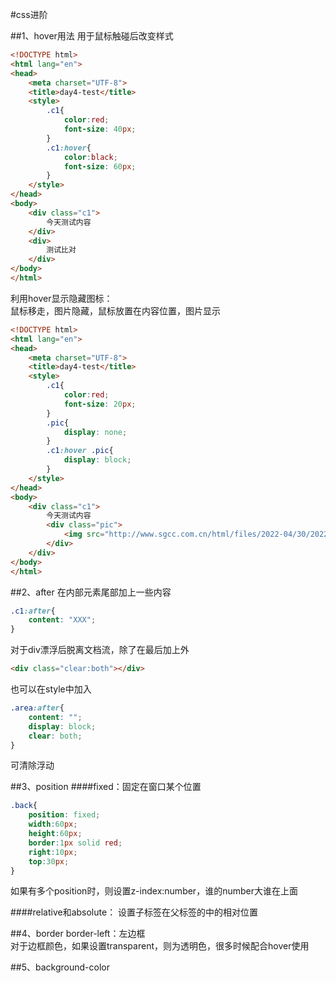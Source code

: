 
#css进阶

##1、hover用法
用于鼠标触碰后改变样式
```html
<!DOCTYPE html>
<html lang="en">
<head>
    <meta charset="UTF-8">
    <title>day4-test</title>
    <style>
        .c1{
            color:red;
            font-size: 40px;
        }
        .c1:hover{
            color:black;
            font-size: 60px;
        }
    </style>
</head>
<body>
    <div class="c1">
        今天测试内容
    </div>
    <div>
        测试比对
    </div>
</body>
</html>
```
利用hover显示隐藏图标：<br>
鼠标移走，图片隐藏，鼠标放置在内容位置，图片显示
```html
<!DOCTYPE html>
<html lang="en">
<head>
    <meta charset="UTF-8">
    <title>day4-test</title>
    <style>
        .c1{
            color:red;
            font-size: 20px;
        }
        .pic{
            display: none;
        }
        .c1:hover .pic{
            display: block;
        }
    </style>
</head>
<body>
    <div class="c1">
        今天测试内容
        <div class="pic">
            <img src="http://www.sgcc.com.cn/html/files/2022-04/30/20220430085920741199480.jpg" alt="">
        </div>
    </div>
</body>
</html>
```

##2、after
在内部元素尾部加上一些内容
```css
.c1:after{
    content: "XXX";
}
```
对于div漂浮后脱离文档流，除了在最后加上外
```html
<div class="clear:both"></div>
```
也可以在style中加入
```css
.area:after{
    content: "";
    display: block;
    clear: both;
}
```
可清除浮动

##3、position
####fixed：固定在窗口某个位置
```css
.back{
    position: fixed;
    width:60px;
    height:60px;
    border:1px solid red;
    right:10px;
    top:30px;
}
```
如果有多个position时，则设置z-index:number，谁的number大谁在上面

####relative和absolute：
设置子标签在父标签的中的相对位置

##4、border
border-left：左边框<br>
对于边框颜色，如果设置transparent，则为透明色，很多时候配合hover使用

##5、background-color

